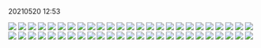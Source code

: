 20210520 12:53

![](GIT/Mikrotest/HCIE/TEST/Lecture01/pictures/01.jpg)
![](GIT/Mikrotest/HCIE/TEST/Lecture01/pictures/02.jpg)
![](GIT/Mikrotest/HCIE/TEST/Lecture01/pictures/03.jpg)
![](GIT/Mikrotest/HCIE/TEST/Lecture01/pictures/04.jpg)
![](pictures/05.jpg)
![](pictures/06.jpg)
![](pictures/07.jpg)
![](pictures/08.jpg)
![](pictures/09.jpg)
![](pictures/10.jpg)
![](pictures/11.jpg)
![](pictures/12.jpg)
![](pictures/13.jpg)
![](pictures/14.jpg)
![](pictures/15.jpg)
![](pictures/16.jpg)
![](pictures/17.jpg)
![](pictures/18.jpg)
![](pictures/19.jpg)
![](pictures/20.jpg)
![](pictures/21.jpg)
![](pictures/22.jpg)
![](pictures/23.jpg)
![](pictures/24.jpg)
![](pictures/25.jpg)
![](pictures/26.jpg)
![](pictures/27.jpg)
![](pictures/28.jpg)
![](pictures/29.jpg)
![](pictures/30.jpg)
![](pictures/31.jpg)
![](pictures/32.jpg)
![](pictures/33.jpg)
![](pictures/34.jpg)
![](pictures/35.jpg)
![](pictures/36.jpg)
![](pictures/37.jpg)
![](pictures/38.jpg)
![](pictures/39.jpg)
![](pictures/40.jpg)
![](pictures/41.jpg)
![](pictures/42.jpg)
![](pictures/43.jpg)
![](pictures/44.jpg)
![](pictures/45.jpg)
![](pictures/46.jpg)
![](pictures/47.jpg)
![](pictures/48.jpg)
![](pictures/49.jpg)
![](pictures/50.jpg)